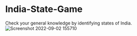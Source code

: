 
# India-State-Game
Check your general knowledge by identifying states of India.
![Screenshot 2022-09-02 155710](https://user-images.githubusercontent.com/96364290/188120364-0b196e75-b0b5-433a-84ea-322c8da31310.jpg)
